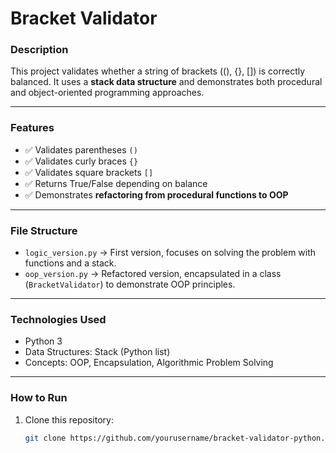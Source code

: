 # Bracket Validator

### Description
This project validates whether a string of brackets ((), {}, []) is correctly balanced. It uses a **stack data structure** and demonstrates both procedural and object-oriented programming approaches.

---

### Features
- ✅ Validates parentheses `()`
- ✅ Validates curly braces `{}`
- ✅ Validates square brackets `[]`
- ✅ Returns True/False depending on balance
- ✅ Demonstrates **refactoring from procedural functions to OOP**

---

### File Structure
- `logic_version.py` → First version, focuses on solving the problem with functions and a stack.
- `oop_version.py` → Refactored version, encapsulated in a class (`BracketValidator`) to demonstrate OOP principles.

---

### Technologies Used
- Python 3
- Data Structures: Stack (Python list)
- Concepts: OOP, Encapsulation, Algorithmic Problem Solving

---

### How to Run
1. Clone this repository:
   ```bash
   git clone https://github.com/yourusername/bracket-validator-python.git
